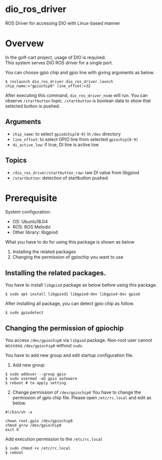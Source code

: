 # dio_ros_driver
ROS Driver for accessing DIO with Linux-based manner

# Overvew
In the golf-cart project, usage of DIO is required.  
This system serves DIO ROS driver for a single port.

You can choose gpio chip and gpio line with giving arguments as below. 

```
$ roslaunch dio_ros_driver dio_ros_driver.launch chip_name:="gpiochip0" line_offset:=32
```

After executing this command, `dio_ros_driver_node` will run.
You can observe `/startbutton` topic. `/startbutton` is boolean data to show that selected button is pushed.


## Arguments
* `chip_name`: to select `gpiodchip[0-9]` in `/dev` directory
* `line_offset`: to select GPIO line from selected `gpiochip[0-9]`
* `di_active_low`: if true, DI line is active low

## Topics
* `/dio_ros_driver/startbutton_raw`: raw DI value from libgpiod
* `/startbutton`: detection of startbutton pushed


# Prerequisite
System configuration:
* OS: Ubuntu18.04
* ROS: ROS Melodic
* Other library: libgpiod


What you have to do for using this package is shown as below

1. Installing the related packages
1. Changing the permission of gpiochip you want to use


## Installing the related packages.
You have to install `libgpiod` package as below before using this package.

```
$ sudo apt install libgpiod1 libgpiod-dev libgpiod-doc gpiod
```

After installing all package, you can detect gpio chip as follow.

```
$ sudo gpiodetect
```

## Changing the permission of gpiochip
You access `/dev/gpiochip0` via `libgiod` package.
Non-root user cannot acccess `/dev/gpiochip0` without `sudo`.

You have to add new group and edit startup configuration file.

1. Add new group

```
$ sudo adduser --group gpio
$ sudo usermod -aG gpio autoware
$ reboot # to apply setting.
```

2. Change permission of `/dev/gpiochip0`
You have to change the permission of gpio chip file.
Please open `/etc/rc.local` and edit as below.

```
#!/bin/sh -e

chown root.gpio /dev/gpiochip0
chmod g+rw /dev/gpiochip0
exit 0
```

Add execution permission to the `/etc/rc.local`
```
$ sudo chmod +x /etc/rc.local
$ reboot
```


